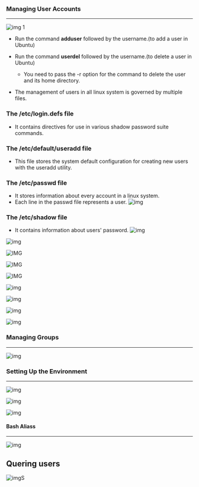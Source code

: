 ### Managing User Accounts
--------------------------
![img 1](2021-12-08%20(25).png)

+ Run the command **adduser** followed by the username.(to add a user in Ubuntu)
+ Run the command **userdel** followed by the username.(to delete a user in Ubuntu)
  + You need to pass the -r option for the command to delete the user and its home directory.

+ The management of users in all linux system is governed by multiple files.
  
### The /etc/login.defs file
+ It contains directives for use in various shadow password suite commands.


### The /etc/default/useradd file
+ This file stores the system default configuration for creating new users with the useradd utility.


### The /etc/passwd file
+ It stores information about every account in a linux system.
+ Each line in the passwd file represents a user.
![img](2021-12-08%20(26).png)


### The /etc/shadow file
+ It contains information about users' password.
![img](2021-12-08%20(27).png)

![img](2021-12-08%20(28).png)

![IMG](2021-12-08%20(29).png)

![IMG](2021-12-08%20(30).png)

![IMG](2021-12-08%20(31).png)

![img](2021-12-08%20(32).png)

![img](2021-12-08%20(33).png)

![img](2021-12-08%20(34).png)

![img](2021-12-08%20(35).png)

### Managing Groups
-------------------
![img](2021-12-08%20(36).png)

### Setting Up the Environment
------------------------------
![img](2021-12-08%20(37).png)

![img](2021-12-08%20(38).png)

![img](2021-12-08%20(39).png)

#### Bash Aliass
----------------
![img](2021-12-08%20(40).png)

Quering users
-------------
![img](2021-12-08%20(41).png)S